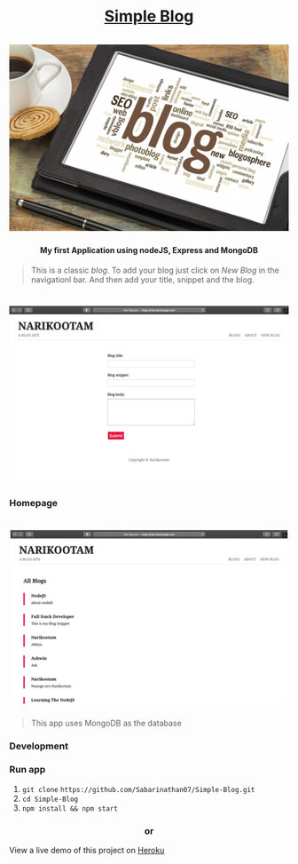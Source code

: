 
<h1 align="center">
<a href="https://github.com/Sabarinathan07/Simple-Blog">Simple Blog
</a><br/><br/>
<img src="https://github.com/Sabarinathan07/Simple-Blog/blob/master/screenshots/Blog-img.jpeg?raw=true">
</br>
</h1>
<h4 align="center">My first Application using nodeJS, Express and MongoDB</h4>
<p align="center">
</p>

> This is a classic _blog_. To add your blog just click on _New_ _Blog_ in the navigationl bar. And then add your title, snippet and the blog.


<h1 align="center">
<a href="https://blog-simpl.herokuapp.com/">
<img src="https://github.com/Sabarinathan07/Simple-Blog/blob/master/screenshots/create-blog.png?raw=true"/>
</h1></a>


### Homepage

<h1 align="center">
<img src="https://github.com/Sabarinathan07/Simple-Blog/blob/master/screenshots/homepage.png?raw=true" width="500px"/>
</h1>

>This app uses MongoDB as the database 

### Development

### Run app

1. ```git clone``` ```https://github.com/Sabarinathan07/Simple-Blog.git```
2. ```cd Simple-Blog```
3. ```npm install && npm start  ```


<h3 align="center">or</h3>

View a live demo of this project on [Heroku](https://blog-simpl.herokuapp.com/)




